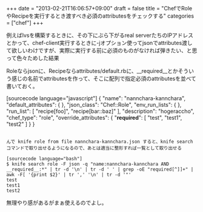 +++
date = "2013-02-21T16:06:57+09:00"
draft = false
title = "ChefでRoleやRecipeを実行するとき渡すべき必須のattributesをチェックする"
categories = ["chef"]
+++

例えばlvsを構築するときに、その下にぶら下がるreal serverたちのIPアドレスとかって、chef-client実行するときに-jオプション使ってjsonでattributes渡して欲しいわけですが、実際に実行する前に必須のものがなければ弾きたい、と思って色々ためした結果

Roleならjsonに、Recipeならattributes/default.rbに、__required__とかそういう感じの名前でattributesを作って、そこに配列で指定必須のattributesを並べて書いておく。

[sourcecode language="javascript"]
{
  "name": "nannchara-kannchara",
  "default_attributes": {
  },
  "json_class": "Chef::Role",
  "env_run_lists": {
  },
  "run_list": [
    "recipe[foo]",
    "recipe[bar::baz]"
  ],
  "description": "hogeraccho",
  "chef_type": "role",
  "override_attributes": {
      "__required__": [
        "test",
        "test1",
        "test2"
      ]
  }
}
```

んで knife role from file nannchara-kannchara.json すると、knife search コマンドで取り出せるようになるので、あとは適当に整形すれば一覧として取り出せる

[sourcecode language="bash"]
$ knife search role -F json -q "name:nannchara-kannchara AND __required__:*" | tr -d '\n' | tr -d ' ' | grep -oE "required[^]]+" | awk -F[ '{print $2}' | tr ',' '\n' | tr -d '"'
test
test1
test2
```

無理やり感があるがまぁ使えるのでよし。
